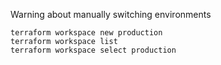 Warning about manually switching environments
```
terraform workspace new production
terraform workspace list
terraform workspace select production
```